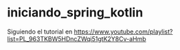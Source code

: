 # iniciando_spring_kotlin

Siguiendo el tutorial en https://www.youtube.com/playlist?list=PL_963TKBW5HDncZWqi51gtK2Y8Cv-aHmb

